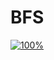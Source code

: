 ﻿# BFS
[![100%](https://progress-bar.dev/5/?scale=30&title=progress&width=500&color=babaca&suffix=/30)](https://www.acmicpc.net/workbook/view/7313)
